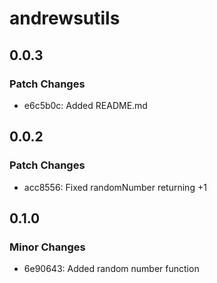 # andrewsutils

## 0.0.3

### Patch Changes

- e6c5b0c: Added README.md

## 0.0.2

### Patch Changes

- acc8556: Fixed randomNumber returning +1

## 0.1.0

### Minor Changes

- 6e90643: Added random number function
